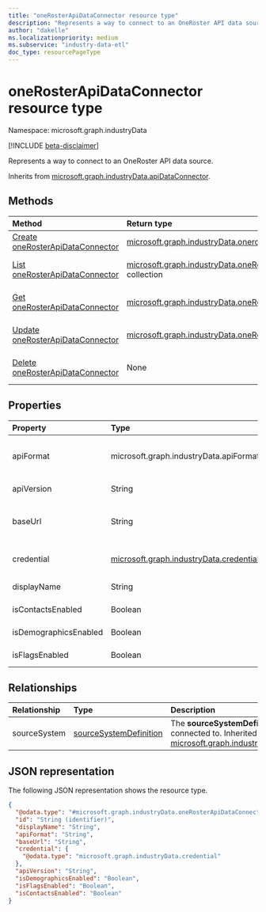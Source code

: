 ```yaml
---
title: "oneRosterApiDataConnector resource type"
description: "Represents a way to connect to an OneRoster API data source."
author: "dakelle"
ms.localizationpriority: medium
ms.subservice: "industry-data-etl"
doc_type: resourcePageType
---
```


# oneRosterApiDataConnector resource type

Namespace: microsoft.graph.industryData

[!INCLUDE [beta-disclaimer](../../includes/beta-disclaimer.md)]

Represents a way to connect to an OneRoster API data source.


Inherits from [microsoft.graph.industryData.apiDataConnector](../resources/industrydata-apidataconnector.md).

## Methods
|Method|Return type|Description|
|:---|:---|:---|
| [Create oneRosterApiDataConnector](../api/industrydata-onerosterapidataconnector-post.md)   | [microsoft.graph.industryData.onerosterapidataconnector](industrydata-onerosterapidataconnector.md)                         | Create a new [onerosterapidataconnector](industrydata-onerosterapidataconnector.md) object.                                                                         |
| [List oneRosterApiDataConnector](../api/industrydata-onerosterapidataconnector-list.md)     | [microsoft.graph.industryData.oneRosterApiDataConnector](../resources/industrydata-onerosterapidataconnector.md) collection | Get a list of the [microsoft.graph.industryData.oneRosterApiDataConnector](../resources/industrydata-onerosterapidataconnector.md) objects and their properties.    |
| [Get oneRosterApiDataConnector](../api/industrydata-onerosterapidataconnector-get.md)       | [microsoft.graph.industryData.oneRosterApiDataConnector](../resources/industrydata-onerosterapidataconnector.md)            | Read the properties and relationships of a [microsoft.graph.industryData.oneRosterApiDataConnector](../resources/industrydata-onerosterapidataconnector.md) object. |
| [Update oneRosterApiDataConnector](../api/industrydata-onerosterapidataconnector-update.md) | [microsoft.graph.industryData.oneRosterApiDataConnector](../resources/industrydata-onerosterapidataconnector.md)            | Update the properties of a [microsoft.graph.industryData.oneRosterApiDataConnector](../resources/industrydata-onerosterapidataconnector.md) object.                 |
| [Delete oneRosterApiDataConnector](../api/industrydata-onerosterapidataconnector-delete.md) | None                                                                                                                        | Delete a [microsoft.graph.industryData.oneRosterApiDataConnector](../resources/industrydata-onerosterapidataconnector.md) object.                                   |

## Properties
|Property|Type|Description|
|:---|:---|:---|
| apiFormat             | microsoft.graph.industryData.apiFormat                                             | API format of external systems that the industryDataHub can connect to. Inherited from [microsoft.graph.industryData.apiDataConnector](../resources/industrydata-apidataconnector.md).The possible values are: `oneRoster`, `unknownFutureValue`.           |
| apiVersion            | String                                                                             | Represents the API version of the OneRoster source. Example: 1.1, 1.2                                                                                                                                                                                       |
| baseUrl               | String                                                                             | The base URL including the scheme, host, and path for the API (with or without a trailing '/'). Example: https://example.com/ims/oneRoster/. Inherited from [microsoft.graph.industryData.apiDataConnector](../resources/industrydata-apidataconnector.md). |
| credential            | [microsoft.graph.industryData.credential](../resources/industrydata-credential.md) | Base type for all kinds of credentials supported in the industryData API. Inherited from [microsoft.graph.industryData.apiDataConnector](../resources/industrydata-apidataconnector.md).                                                                    |
| displayName           | String                                                                             | Name of the data connector. Inherited from [microsoft.graph.industryData.industryDataConnector](../resources/industrydata-industrydataconnector.md).                                                                                                        |
| isContactsEnabled     | Boolean                                                                            | Represents user preference to import optional contacts data.                                                                                                                                                                                                |
| isDemographicsEnabled | Boolean                                                                            | Represents user preference to import optional demographics data.                                                                                                                                                                                            |
| isFlagsEnabled        | Boolean                                                                            | Represents user preference to import optional flags data.                                                                                                                                                                                                   |

## Relationships
|Relationship|Type|Description|
|:---|:---|:---|
| sourceSystem | [sourceSystemDefinition](../resources/industrydata-sourcesystemdefinition.md) | The **sourceSystemDefinition** this connector is connected to. Inherited from [microsoft.graph.industryData.industryDataConnector](../resources/industrydata-industrydataconnector.md) |

## JSON representation
The following JSON representation shows the resource type.
<!-- {
  "blockType": "resource",
  "keyProperty": "id",
  "@odata.type": "microsoft.graph.industryData.oneRosterApiDataConnector",
  "baseType": "microsoft.graph.industryData.apiDataConnector",
  "openType": false
}
-->
``` json
{
  "@odata.type": "#microsoft.graph.industryData.oneRosterApiDataConnector",
  "id": "String (identifier)",
  "displayName": "String",
  "apiFormat": "String",
  "baseUrl": "String",
  "credential": {
    "@odata.type": "microsoft.graph.industryData.credential"
  },
  "apiVersion": "String",
  "isDemographicsEnabled": "Boolean",
  "isFlagsEnabled": "Boolean",
  "isContactsEnabled": "Boolean"
}
```

